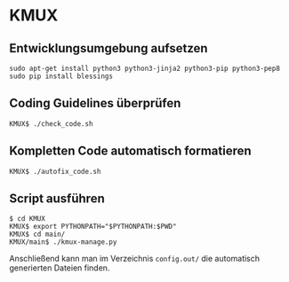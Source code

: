# KMUX

## Entwicklungsumgebung aufsetzen

```
sudo apt-get install python3 python3-jinja2 python3-pip python3-pep8
sudo pip install blessings
```

## Coding Guidelines überprüfen

```
KMUX$ ./check_code.sh
```

## Kompletten Code automatisch formatieren

```
KMUX$ ./autofix_code.sh
```

## Script ausführen

```
$ cd KMUX
KMUX$ export PYTHONPATH="$PYTHONPATH:$PWD"
KMUX$ cd main/
KMUX/main$ ./kmux-manage.py
```

Anschließend kann man im Verzeichnis ``config.out/`` die automatisch generierten Dateien finden.
